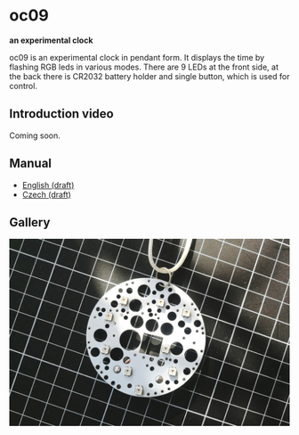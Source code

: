 # oc09

**an experimental clock**

oc09 is an experimental clock in pendant form. It displays the time by flashing RGB leds in various modes. There are 9 LEDs at the front side, at the back there is CR2032 battery holder and single button, which is used for control.

## Introduction video

Coming soon.

## Manual

* [English (draft)](https://github.com/xx0x/oc09/raw/master/manuals/oc09-manual-draft-en.pdf)
* [Czech (draft)](https://github.com/xx0x/oc09/raw/master/manuals/oc09-manual-draft-cs.pdf)

## Gallery

<img src="https://github.com/xx0x/oc09/raw/master/docs/oc09_white_1200.jpg" width="600" />
